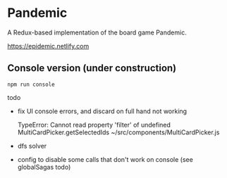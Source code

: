 # Pandemic
A Redux-based implementation of the board game Pandemic.

https://epidemic.netlify.com

## Console version (under construction)

`npm run console`

todo
- fix UI console errors, and discard on full hand not working

    TypeError: Cannot read property 'filter' of undefined
    MultiCardPicker.getSelectedIds
    ~/src/components/MultiCardPicker.js

- dfs solver
- config to disable some calls that don't work on console (see globalSagas todo)
